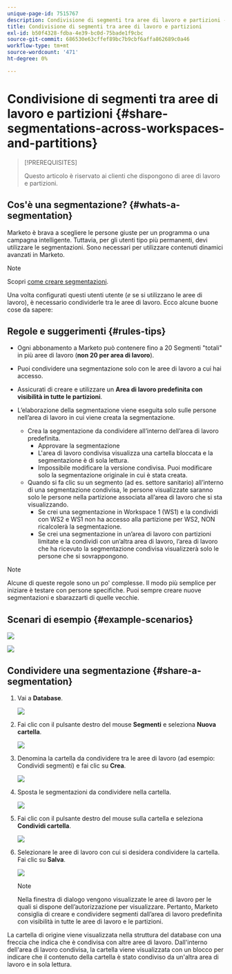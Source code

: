 ```yaml
---
unique-page-id: 7515767
description: Condivisione di segmenti tra aree di lavoro e partizioni - Documenti Marketo - Documentazione del prodotto
title: Condivisione di segmenti tra aree di lavoro e partizioni
exl-id: b50f4328-fdba-4e39-bc0d-75bade1f9cbc
source-git-commit: 686530e63cffef89bc7b9cbf6affa862689c0a46
workflow-type: tm+mt
source-wordcount: '471'
ht-degree: 0%

---
```


# Condivisione di segmenti tra aree di lavoro e partizioni {#share-segmentations-across-workspaces-and-partitions}

>[!PREREQUISITES]
>
>Questo articolo è riservato ai clienti che dispongono di aree di lavoro e partizioni.

## Cos&#39;è una segmentazione? {#whats-a-segmentation}

Marketo è brava a scegliere le persone giuste per un programma o una campagna intelligente. Tuttavia, per gli utenti tipo più permanenti, devi utilizzare le segmentazioni. Sono necessari per utilizzare contenuti dinamici avanzati in Marketo.

>[!NOTE]
>
>Scopri [come creare segmentazioni](/help/marketo/product-docs/personalization/segmentation-and-snippets/segmentation/create-a-segmentation.md).

Una volta configurati questi utenti utente (_e_ se si utilizzano le aree di lavoro), è necessario condividerle tra le aree di lavoro. Ecco alcune buone cose da sapere:

## Regole e suggerimenti {#rules-tips}

* Ogni abbonamento a Marketo può contenere fino a 20 Segmenti &quot;totali&quot; in più aree di lavoro (**non 20 per area di lavoro**).
* Puoi condividere una segmentazione solo con le aree di lavoro a cui hai accesso.
* Assicurati di creare e utilizzare un **Area di lavoro predefinita con visibilità in tutte le partizioni**.

* L’elaborazione della segmentazione viene eseguita solo sulle persone nell’area di lavoro in cui viene creata la segmentazione.

   * Crea la segmentazione da condividere all’interno dell’area di lavoro predefinita.
      * Approvare la segmentazione
      * L&#39;area di lavoro condivisa visualizza una cartella bloccata e la segmentazione è di sola lettura.
      * Impossibile modificare la versione condivisa. Puoi modificare solo la segmentazione originale in cui è stata creata.
   * Quando si fa clic su un segmento (ad es. settore sanitario) all’interno di una segmentazione condivisa, le persone visualizzate saranno solo le persone nella partizione associata all’area di lavoro che si sta visualizzando.
      * Se crei una segmentazione in Workspace 1 (WS1) e la condividi con WS2 e WS1 non ha accesso alla partizione per WS2, NON ricalcolerà la segmentazione.
      * Se crei una segmentazione in un’area di lavoro con partizioni limitate e la condividi con un’altra area di lavoro, l’area di lavoro che ha ricevuto la segmentazione condivisa visualizzerà solo le persone che si sovrappongono.


>[!NOTE]
>
>Alcune di queste regole sono un po&#39; complesse. Il modo più semplice per iniziare è testare con persone specifiche. Puoi sempre creare nuove segmentazioni e sbarazzarti di quelle vecchie.

## Scenari di esempio {#example-scenarios}

![](assets/share-segmentations-across-workspaces-and-partitions-1.png)

![](assets/share-segmentations-across-workspaces-and-partitions-2.png)

## Condividere una segmentazione {#share-a-segmentation}

1. Vai a **Database**.

   ![](assets/share-segmentations-across-workspaces-and-partitions-3.png)

1. Fai clic con il pulsante destro del mouse **Segmenti** e seleziona **Nuova cartella**.

   ![](assets/share-segmentations-across-workspaces-and-partitions-4.png)

1. Denomina la cartella da condividere tra le aree di lavoro (ad esempio: Condividi segmenti) e fai clic su **Crea**.

   ![](assets/share-segmentations-across-workspaces-and-partitions-5.png)

1. Sposta le segmentazioni da condividere nella cartella.

   ![](assets/share-segmentations-across-workspaces-and-partitions-6.png)

1. Fai clic con il pulsante destro del mouse sulla cartella e seleziona **Condividi cartella**.

   ![](assets/share-segmentations-across-workspaces-and-partitions-7.png)

1. Selezionare le aree di lavoro con cui si desidera condividere la cartella. Fai clic su **Salva**.

   ![](assets/share-segmentations-across-workspaces-and-partitions-8.png)

   >[!NOTE]
   >
   >Nella finestra di dialogo vengono visualizzate le aree di lavoro per le quali si dispone dell’autorizzazione per visualizzare. Pertanto, Marketo consiglia di creare e condividere segmenti dall’area di lavoro predefinita con visibilità in tutte le aree di lavoro e le partizioni.

La cartella di origine viene visualizzata nella struttura del database con una freccia che indica che è condivisa con altre aree di lavoro. Dall&#39;interno dell&#39;area di lavoro condivisa, la cartella viene visualizzata con un blocco per indicare che il contenuto della cartella è stato condiviso da un&#39;altra area di lavoro e in sola lettura.
